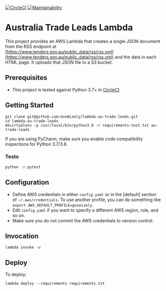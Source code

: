 [![CircleCI](https://circleci.com/gh/GovWizely/lambda-au-trade-leads/tree/master.svg?style=svg)](https://circleci.com/gh/GovWizely/lambda-au-trade-leads/tree/master)
[![Maintainability](https://api.codeclimate.com/v1/badges/d783738b80f2c6fc6703/maintainability)](https://codeclimate.com/github/GovWizely/lambda-au-trade-leads/maintainability)

# Australia Trade Leads Lambda

This project provides an AWS Lambda that creates a single JSON document from the RSS endpoint 
at [https://www.tenders.gov.au/public_data/rss/rss.xml](https://www.tenders.gov.au/public_data/rss/rss.xml) and the data in each HTML page.
It uploads that JSON file to a S3 bucket.

## Prerequisites

- This project is tested against Python 3.7+ in [CircleCI](https://app.circleci.com/github/GovWizely/lambda-au-trade-leads/pipelines).

## Getting Started

	git clone git@github.com:GovWizely/lambda-au-trade-leads.git
	cd lambda-au-trade-leads
	mkvirtualenv -p /usr/local/bin/python3.8 -r requirements-test.txt au-trade-leads

If you are using PyCharm, make sure you enable code compatibility inspections for Python 3.7/3.8.

### Tests

```bash
python -m pytest
```

## Configuration

* Define AWS credentials in either `config.yaml` or in the [default] section of `~/.aws/credentials`. To use another profile, you can do something like `export AWS_DEFAULT_PROFILE=govwizely`.
* Edit `config.yaml` if you want to specify a different AWS region, role, and so on.
* Make sure you do not commit the AWS credentials to version control.

## Invocation

	lambda invoke -v
 
## Deploy
    
To deploy:

	lambda deploy --requirements requirements.txt
